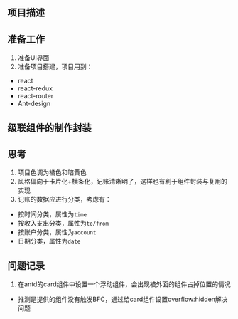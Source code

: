 ## 项目描述

## 准备工作
1. 准备UI界面
2. 准备项目搭建，项目用到：
  + react
  + react-redux
  + react-router
  + Ant-design

## 级联组件的制作封装

## 思考
1. 项目色调为橘色和暗黄色
2. 风格偏向于卡片化+横条化，记账清晰明了，这样也有利于组件封装与复用的实现
3. 记账的数据应进行分类，考虑有：
  + 按时间分类，属性为`time`
  + 按收入支出分类，属性为`to/from`
  + 按账户分类，属性为`account`
  + 日期分类，属性为`date`

## 问题记录
1. 在antd的card组件中设置一个浮动组件，会出现被外面的组件占掉位置的情况
  + 推测是提供的组件没有触发BFC，通过给card组件设置overflow:hidden解决问题